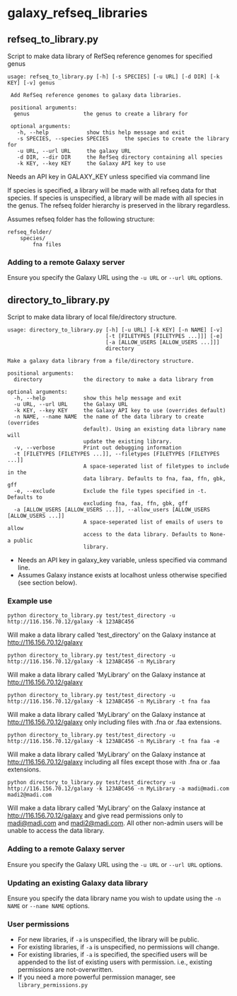# galaxy_refseq_libraries

## refseq_to_library.py

Script to make data library of RefSeq reference genomes for specified genus

```
usage: refseq_to_library.py [-h] [-s SPECIES] [-u URL] [-d DIR] [-k KEY] [-v] genus

 Add RefSeq reference genomes to galaxy data libraries.

 positional arguments:
  genus                 the genus to create a library for

 optional arguments:
   -h, --help            show this help message and exit
   -s SPECIES, --species SPECIES     the species to create the library for
   -u URL, --url URL     the galaxy URL
   -d DIR, --dir DIR     the RefSeq directory containing all species
   -k KEY, --key KEY     the Galaxy API key to use

```
Needs an API key in GALAXY_KEY unless specified via command line

If species is specified, a library will be made with all refseq data for that species.
If species is unspecified, a library will be made with all species in the genus.
The refseq folder hierarchy is preserved in the library regardless.

Assumes refseq folder has the following structure:
```
refseq_folder/
    species/
        fna files
```

### Adding to a remote Galaxy server
Ensure you specify the Galaxy URL using the `-u URL` or `--url URL` options.


## directory_to_library.py

Script to make data library of local file/directory structure.

```
usage: directory_to_library.py [-h] [-u URL] [-k KEY] [-n NAME] [-v]
                               [-t [FILETYPES [FILETYPES ...]]] [-e]
                               [-a [ALLOW_USERS [ALLOW_USERS ...]]]
                               directory

Make a galaxy data library from a file/directory structure.

positional arguments:
  directory             the directory to make a data library from

optional arguments:
  -h, --help            show this help message and exit
  -u URL, --url URL     the Galaxy URL
  -k KEY, --key KEY     the Galaxy API key to use (overrides default)
  -n NAME, --name NAME  the name of the data library to create (overrides
                        default). Using an existing data library name will
                        update the existing library.
  -v, --verbose         Print out debugging information
  -t [FILETYPES [FILETYPES ...]], --filetypes [FILETYPES [FILETYPES ...]]
                        A space-seperated list of filetypes to include in the
                        data library. Defaults to fna, faa, ffn, gbk, gff
  -e, --exclude         Exclude the file types specified in -t. Defaults to
                        excluding fna, faa, ffn, gbk, gff
  -a [ALLOW_USERS [ALLOW_USERS ...]], --allow_users [ALLOW_USERS [ALLOW_USERS ...]]
                        A space-seperated list of emails of users to allow
                        access to the data library. Defaults to None- a public
                        library.
```

- Needs an API key in galaxy_key variable, unless specified via command line.
- Assumes Galaxy instance exists at localhost unless otherwise specified (see section below).

### Example use

```
python directory_to_library.py test/test_directory -u http://116.156.70.12/galaxy -k 123ABC456
```
Will make a data library called 'test_directory' on the Galaxy instance at http://116.156.70.12/galaxy

```
python directory_to_library.py test/test_directory -u http://116.156.70.12/galaxy -k 123ABC456 -n MyLibrary
```
Will make a data library called 'MyLibrary' on the Galaxy instance at http://116.156.70.12/galaxy

```
python directory_to_library.py test/test_directory -u http://116.156.70.12/galaxy -k 123ABC456 -n MyLibrary -t fna faa
```
Will make a data library called 'MyLibrary' on the Galaxy instance at http://116.156.70.12/galaxy
only including files with .fna or .faa extensions.

```
python directory_to_library.py test/test_directory -u http://116.156.70.12/galaxy -k 123ABC456 -n MyLibrary -t fna faa -e
```
Will make a data library called 'MyLibrary' on the Galaxy instance at http://116.156.70.12/galaxy
including all files except those with .fna or .faa extensions.

```
python directory_to_library.py test/test_directory -u http://116.156.70.12/galaxy -k 123ABC456 -n MyLibrary -a madi@madi.com madi2@madi.com
```
Will make a data library called 'MyLibrary' on the Galaxy instance at http://116.156.70.12/galaxy
and give read permissions only to madi@madi.com and madi2@madi.com. All other non-admin users will be unable to access the data library.

### Adding to a remote Galaxy server
Ensure you specify the Galaxy URL using the `-u URL` or `--url URL` options.

### Updating an existing Galaxy data library
Ensure you specify the data library name you wish to update using the `-n NAME` or `--name NAME` options.

### User permissions
- For new libraries, if `-a` is unspecified, the library will be public.
- For existing libraries, if `-a` is unspecified, no permissions will change.
- For existing libraries, if `-a` is specified, the specified users will be appended to the list of existing users with permission. i.e., existing permissions are not-overwritten.
- If you need a more powerful permission manager, see `library_permissions.py`